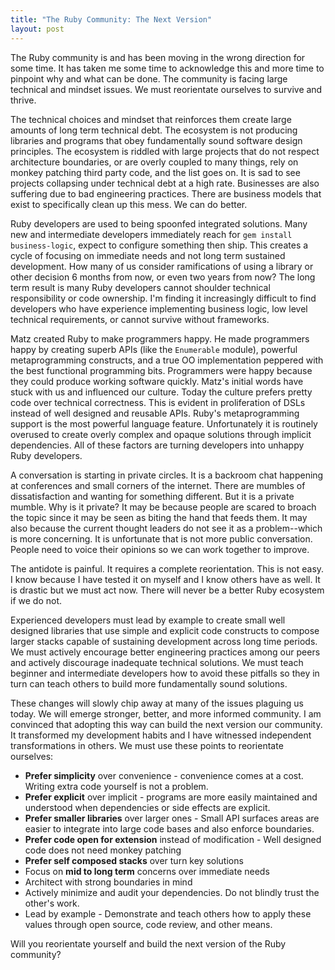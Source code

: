 ```yaml
---
title: "The Ruby Community: The Next Version"
layout: post
---
```


The Ruby community is and has been moving in the wrong direction for
some time. It has taken me some time to acknowledge this and more time
to pinpoint why and what can be done. The community is facing large
technical and mindset issues. We must reorientate ourselves to
survive and thrive.

The technical choices and mindset that reinforces them create
large amounts of long term technical debt. The ecosystem is not
producing libraries and programs that obey fundamentally sound software
design principles. The ecosystem is riddled with large projects
that do not respect architecture boundaries, or are overly coupled to many
things, rely on monkey patching third party code, and the
list goes on. It is sad to see projects collapsing under
technical debt at a high rate. Businesses are also suffering due to
bad engineering practices. There are business models that exist to
specifically clean up this mess. We can do better.

Ruby developers are used to being spoonfed integrated solutions. Many
new and intermediate developers immediately reach for `gem install
business-logic`, expect to configure something then ship. This creates
a cycle of focusing on immediate needs and not long term sustained
development. How many of us consider ramifications of using a library
or other decision 6 months from now, or even two years from now? The
long term result is many Ruby developers cannot shoulder technical
responsibility or code ownership. I'm finding it increasingly
difficult to find developers who have experience implementing business
logic, low level technical requirements, or cannot survive without
frameworks.

Matz created Ruby to make programmers happy. He made programmers happy
by creating superb APIs (like the `Enumerable` module), powerful
metaprogramming constructs, and a true OO implementation peppered with
the best functional programming bits. Programmers were happy because
they could produce working software quickly. Matz's initial words have
stuck with us and influenced our culture. Today the culture prefers
pretty code over technical correctness. This is evident in
proliferation of DSLs instead of well designed and reusable APIs.
Ruby's metaprogramming support is the most powerful language feature.
Unfortunately it is routinely overused to create overly complex and
opaque solutions through implicit dependencies. All of these factors
are turning developers into unhappy Ruby developers.

A conversation is starting in private circles. It is a backroom chat
happening at conferences and small corners of the internet. There are
mumbles of dissatisfaction and wanting for something different. But it
is a private mumble. Why is it private? It may be because people are
scared to broach the topic since it may be seen as biting the hand
that feeds them. It may also because the current thought leaders do
not see it as a problem--which is more concerning. It is unfortunate
that is not more public conversation. People need to voice their
opinions so we can work together to improve.

The antidote is painful. It requires a complete reorientation. This is
not easy. I know because I have tested it on myself and I know others
have as well. It is drastic but we must act now. There will never be a
better Ruby ecosystem if we do not.

Experienced developers must lead by example to create small well
designed libraries that use simple and explicit code constructs to
compose larger stacks capable of sustaining development across long
time periods. We must actively encourage better engineering practices
among our peers and actively discourage inadequate technical
solutions. We must teach beginner and intermediate developers how to
avoid these pitfalls so they in turn can teach others to build more
fundamentally sound solutions.

These changes will slowly chip away at many of the issues plaguing us
today. We will emerge stronger, better, and more informed community.
I am convinced that adopting this way can build the next
version our community. It transformed my development
habits and I have witnessed independent transformations in
others. We must use these points to reorientate ourselves:

* **Prefer simplicity** over convenience - convenience comes at a
	cost. Writing extra code yourself is not a problem.
* **Prefer explicit** over implicit - programs are more easily
	maintained and understood when dependencies or side effects are
	explicit.
* **Prefer smaller libraries** over larger ones - Small API surfaces
	areas are easier to integrate into large code bases and also enforce
	boundaries.
* **Prefer code open for extension** instead of modification - Well
	designed code does not need monkey patching
*	**Prefer self composed stacks** over turn key solutions
* Focus on **mid to long term** concerns over immediate needs
* Architect with strong boundaries in mind
* Actively minimize and audit your dependencies. Do not blindly trust
	the other's work.
* Lead by example - Demonstrate and teach others how to apply these
	values through open source, code review, and other means.

Will you reorientate yourself and build the next version of the Ruby
community?
